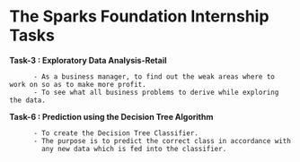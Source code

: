 # The Sparks Foundation Internship Tasks

**Task-3 : Exploratory Data Analysis-Retail**
          
          - As a business manager, to find out the weak areas where to work on so as to make more profit.
          - To see what all business problems to derive while exploring the data.

**Task-6 : Prediction using the Decision Tree Algorithm**
          
          - To create the Decision Tree Classifier.
          - The purpose is to predict the correct class in accordance with 
            any new data which is fed into the classifier.
